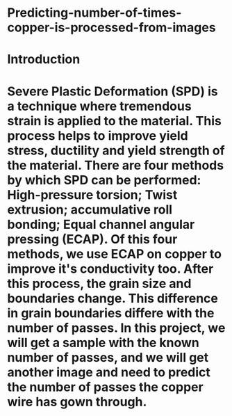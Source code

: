 # Predicting-number-of-times-copper-is-processed-from-images

# Introduction 
# Severe Plastic Deformation (SPD) is a technique where tremendous strain is applied to the material. This process helps to improve yield stress, ductility and yield strength of the material. There are four methods by which SPD can be performed: High-pressure torsion; Twist extrusion; accumulative roll bonding; Equal channel angular pressing (ECAP). Of this four methods, we use ECAP on copper to improve it's conductivity too. After this process, the grain size and boundaries change. This difference in grain boundaries differe with the number of passes. In this project, we will get a sample with the known number of passes, and we will get another image and need to predict the number of passes the copper wire has gown through. 
